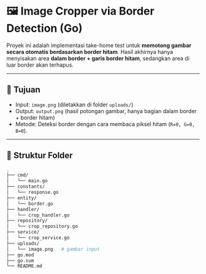 # 🖼️ Image Cropper via Border Detection (Go)

Proyek ini adalah implementasi take-home test untuk **memotong gambar secara otomatis berdasarkan border hitam**.
Hasil akhirnya hanya menyisakan area **dalam border + garis border hitam**, sedangkan area di luar border akan terhapus.

---

## 🎯 Tujuan

- Input: `image.png` (diletakkan di folder `uploads/`)
- Output: `output.png` (hasil potongan gambar, hanya bagian dalam border + border hitam)
- Metode: Deteksi border dengan cara membaca piksel hitam (`R=0, G=0, B=0`).

---

## 📂 Struktur Folder

```bash
.
├── cmd/
│   └── main.go
├── constants/
│   └── response.go
├── entity/
│   └── border.go
├── handler/
│   └── crop_handler.go
├── repository/
│   └── crop_repository.go
├── service/
│   └── crop_service.go
├── uploads/
│   └── image.png   # gambar input
├── go.mod
├── go.sum
└── README.md
